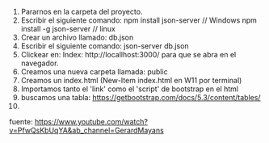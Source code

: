 1. Pararnos en la carpeta del proyecto.
2. Escribir el siguiente comando:
        npm install json-server        // Windows
        npm install -g json-server    // linux
3. Crear un archivo llamado:
        db.json
4. Escribir el siguiente comando:
        json-server db.json
5. Clickear en:
        Index:
        http://locallhost:3000/
    para que se abra en el navegador.
6. Creamos una nueva carpeta llamada:
        public
7. Creamos un index.html    (New-Item index.html en W11 por terminal)
8. Importamos tanto el 'link' como el 'script' de bootstrap en el html
9. buscamos una tabla:
        https://getbootstrap.com/docs/5.3/content/tables/
10. 



fuente: https://www.youtube.com/watch?v=PfwQsKbUqYA&ab_channel=GerardMayans